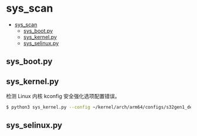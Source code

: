 # sys_scan

- [sys_scan](#sys_scan)
  - [sys_boot.py](#sys_bootpy)
  - [sys_kernel.py](#sys_kernelpy)
  - [sys_selinux.py](#sys_selinuxpy)

## sys_boot.py

## sys_kernel.py

检测 Linux 内核 kconfig 安全强化选项配置错误。

```sh
$ python3 sys_kernel.py --config ~/kernel/arch/arm64/configs/s32gen1_defconfig
```

## sys_selinux.py
